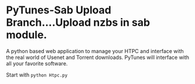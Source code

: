 PyTunes-Sab Upload Branch....Upload nzbs in sab module.
=====

A python based web application to manage your HTPC and interface with the real world of Usenet and Torrent downloads. PyTunes will interface with all your favorite software.

Start with ```python Htpc.py```
